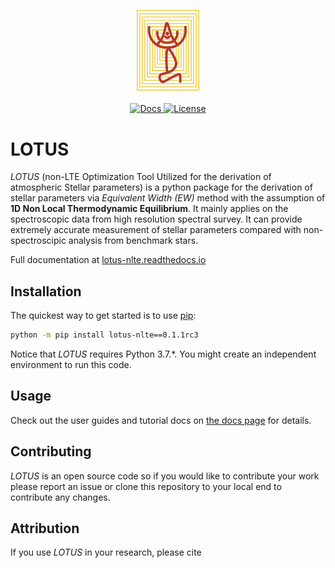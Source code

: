 <p align="center">
  <img width="20%" src="https://raw.githubusercontent.com/Li-Yangyang/LOTUS/main/doc/_static/logo.png">
  <br><br>
  <a href="lotus-nlte.readthedocs.io/en/latest/">
    <img src="https://readthedocs.org/projects/lotus_nlte/badge/?version=latest" alt="Docs">
  </a>
  <a href="https://github.com/Li-Yangyang/LOTUS/blob/main/LICENSE">
    <img src="https://img.shields.io/badge/License-MIT-yellow.svg" alt="License">
  </a>
</p>

# LOTUS
_LOTUS_ (non-LTE Optimization Tool Utilized for the derivation of atmospheric
Stellar parameters) is a python package for the derivation of stellar parameters via _Equivalent Width (EW)_ method with the assumption of
**1D Non Local Thermodynamic Equilibrium**. It mainly applies on the spectroscopic
data from high resolution spectral survey. It can provide extremely accurate
measurement of stellar parameters compared with non-spectroscipic analysis from
benchmark stars.

Full documentation at [lotus-nlte.readthedocs.io](https://lotus-nlte.readthedocs.io)

## Installation

The quickest way to get started is to use [pip](https://pip.pypa.io):

```bash
python -m pip install lotus-nlte==0.1.1rc3
```
Notice that _LOTUS_ requires Python 3.7.*. You might create an independent environment to run this code.

## Usage

Check out the user guides and tutorial docs on [the docs
page](https://lotus-nlte.readthedocs.io) for details.

## Contributing

_LOTUS_ is an open source code so if you would like to contribute your work please
report an issue or clone this repository to your local end to contribute any changes.

## Attribution

If you use _LOTUS_ in your research, please cite
